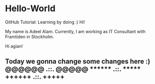 # Hello-World
GitHub Tutorial: Learning by doing :)
Hi!

My name is Adeel Alam. Currently, I am working as IT Consultant with Framtiden in Stockholm.


Hi agian!

Today we gonna change some changes here :)
@@@@@@ .::. @@@@@
****** .::. *****
++++++ .::. +++++
-----------------

